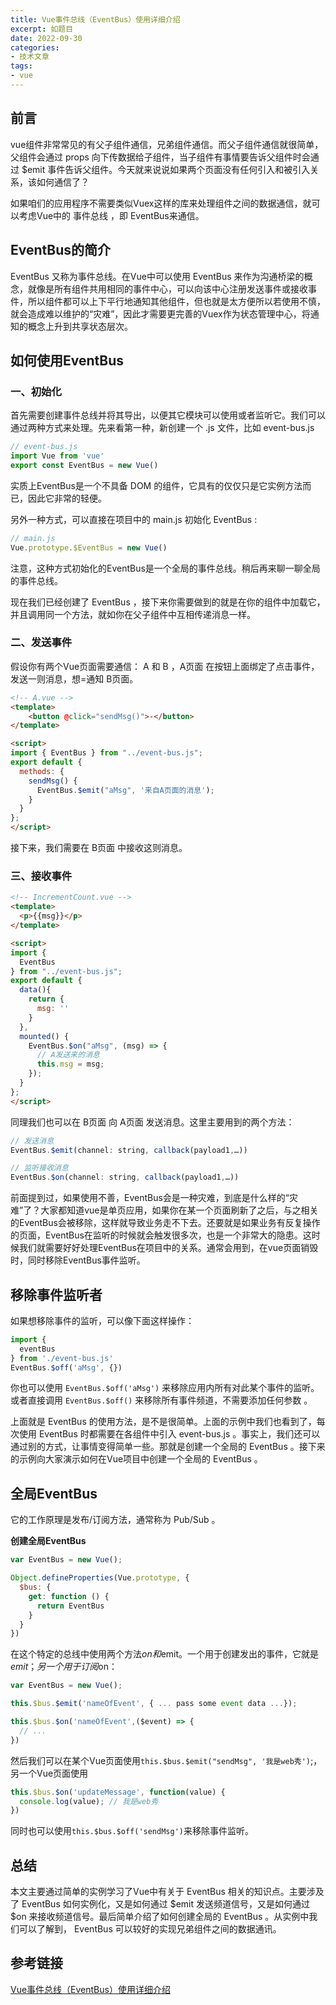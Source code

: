```yaml
---
title: Vue事件总线（EventBus）使用详细介绍
excerpt: 如题目
date: 2022-09-30
categories:
- 技术文章
tags:
- vue
---
```


## 前言
vue组件非常常见的有父子组件通信，兄弟组件通信。而父子组件通信就很简单，父组件会通过 props 向下传数据给子组件，当子组件有事情要告诉父组件时会通过 $emit 事件告诉父组件。今天就来说说如果两个页面没有任何引入和被引入关系，该如何通信了？

如果咱们的应用程序不需要类似Vuex这样的库来处理组件之间的数据通信，就可以考虑Vue中的 事件总线 ，即 EventBus来通信。

## EventBus的简介
EventBus 又称为事件总线。在Vue中可以使用 EventBus 来作为沟通桥梁的概念，就像是所有组件共用相同的事件中心，可以向该中心注册发送事件或接收事件，所以组件都可以上下平行地通知其他组件，但也就是太方便所以若使用不慎，就会造成难以维护的“灾难”，因此才需要更完善的Vuex作为状态管理中心，将通知的概念上升到共享状态层次。

## 如何使用EventBus
### 一、初始化
首先需要创建事件总线并将其导出，以便其它模块可以使用或者监听它。我们可以通过两种方式来处理。先来看第一种，新创建一个 .js 文件，比如 event-bus.js
```javascript
// event-bus.js
import Vue from 'vue'
export const EventBus = new Vue()
```

实质上EventBus是一个不具备 DOM 的组件，它具有的仅仅只是它实例方法而已，因此它非常的轻便。

另外一种方式，可以直接在项目中的 main.js 初始化 EventBus :

```javascript
// main.js
Vue.prototype.$EventBus = new Vue()
```

注意，这种方式初始化的EventBus是一个全局的事件总线。稍后再来聊一聊全局的事件总线。

现在我们已经创建了 EventBus ，接下来你需要做到的就是在你的组件中加载它，并且调用同一个方法，就如你在父子组件中互相传递消息一样。

### 二、发送事件
假设你有两个Vue页面需要通信： A 和 B ，A页面 在按钮上面绑定了点击事件，发送一则消息，想=通知 B页面。
```html
<!-- A.vue -->
<template>
    <button @click="sendMsg()">-</button>
</template>

<script> 
import { EventBus } from "../event-bus.js";
export default {
  methods: {
    sendMsg() {
      EventBus.$emit("aMsg", '来自A页面的消息');
    }
  }
}; 
</script>
```

接下来，我们需要在 B页面 中接收这则消息。

### 三、接收事件
```html
<!-- IncrementCount.vue -->
<template>
  <p>{{msg}}</p>
</template>

<script> 
import { 
  EventBus 
} from "../event-bus.js";
export default {
  data(){
    return {
      msg: ''
    }
  },
  mounted() {
    EventBus.$on("aMsg", (msg) => {
      // A发送来的消息
      this.msg = msg;
    });
  }
};
</script>
```
同理我们也可以在 B页面 向 A页面 发送消息。这里主要用到的两个方法：
```javascript
// 发送消息
EventBus.$emit(channel: string, callback(payload1,…))

// 监听接收消息
EventBus.$on(channel: string, callback(payload1,…))
```
前面提到过，如果使用不善，EventBus会是一种灾难，到底是什么样的“灾难”了？大家都知道vue是单页应用，如果你在某一个页面刷新了之后，与之相关的EventBus会被移除，这样就导致业务走不下去。还要就是如果业务有反复操作的页面，EventBus在监听的时候就会触发很多次，也是一个非常大的隐患。这时候我们就需要好好处理EventBus在项目中的关系。通常会用到，在vue页面销毁时，同时移除EventBus事件监听。

## 移除事件监听者
如果想移除事件的监听，可以像下面这样操作：
```javascript
import { 
  eventBus 
} from './event-bus.js'
EventBus.$off('aMsg', {})
```

你也可以使用 `EventBus.$off('aMsg')` 来移除应用内所有对此某个事件的监听。或者直接调用 `EventBus.$off()` 来移除所有事件频道，不需要添加任何参数 。

上面就是 EventBus 的使用方法，是不是很简单。上面的示例中我们也看到了，每次使用 EventBus 时都需要在各组件中引入 event-bus.js 。事实上，我们还可以通过别的方式，让事情变得简单一些。那就是创建一个全局的 EventBus 。接下来的示例向大家演示如何在Vue项目中创建一个全局的 EventBus 。

## 全局EventBus
它的工作原理是发布/订阅方法，通常称为 Pub/Sub 。

**创建全局EventBus**
```javascript
var EventBus = new Vue();

Object.defineProperties(Vue.prototype, {
  $bus: {
    get: function () {
      return EventBus
    }
  }
})
```
在这个特定的总线中使用两个方法$on和$emit。一个用于创建发出的事件，它就是$emit；另一个用于订阅$on：
```javascript
var EventBus = new Vue();

this.$bus.$emit('nameOfEvent', { ... pass some event data ...});

this.$bus.$on('nameOfEvent',($event) => {
  // ...
})
```

然后我们可以在某个Vue页面使用`this.$bus.$emit("sendMsg", '我是web秀')`;，另一个Vue页面使用
```javascript
this.$bus.$on('updateMessage', function(value) {
  console.log(value); // 我是web秀
})
```

同时也可以使用`this.$bus.$off('sendMsg')`来移除事件监听。

## 总结
本文主要通过简单的实例学习了Vue中有关于 EventBus 相关的知识点。主要涉及了 EventBus 如何实例化，又是如何通过 $emit 发送频道信号，又是如何通过 $on 来接收频道信号。最后简单介绍了如何创建全局的 EventBus 。从实例中我们可以了解到， EventBus 可以较好的实现兄弟组件之间的数据通讯。

## 参考链接
[Vue事件总线（EventBus）使用详细介绍](https://zhuanlan.zhihu.com/p/72777951)

